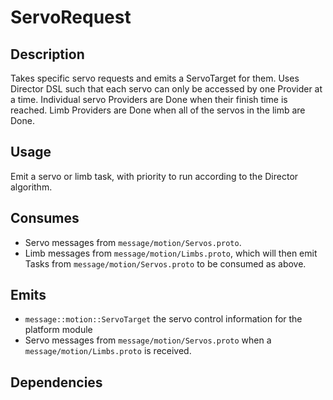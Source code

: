 # ServoRequest

## Description

Takes specific servo requests and emits a ServoTarget for them. Uses Director DSL such that each servo can only be accessed by one Provider at a time.
Individual servo Providers are Done when their finish time is reached.
Limb Providers are Done when all of the servos in the limb are Done.

## Usage

Emit a servo or limb task, with priority to run according to the Director algorithm.

## Consumes

- Servo messages from `message/motion/Servos.proto`.
- Limb messages from `message/motion/Limbs.proto`, which will then emit Tasks from `message/motion/Servos.proto` to be consumed as above.

## Emits

- `message::motion::ServoTarget` the servo control information for the platform module
- Servo messages from `message/motion/Servos.proto` when a `message/motion/Limbs.proto` is received.

## Dependencies
